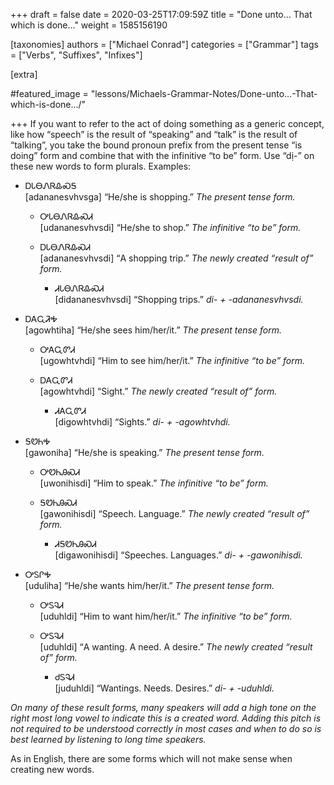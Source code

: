 +++
draft = false
date = 2020-03-25T17:09:59Z
title = "Done unto… That which is done…"
weight = 1585156190

[taxonomies]
authors = ["Michael Conrad"]
categories = ["Grammar"]
tags = ["Verbs", "Suffixes", "Infixes"]

[extra]

#featured_image = "lessons/Michaels-Grammar-Notes/Done-unto…-That-which-is-done…/"

+++
If you want to refer to the act of doing something as a generic concept,
like how “speech” is the result of “speaking” and “talk” is the result
of “talking”, you take the bound pronoun prefix from the present tense
“is doing” form and combine that with the infinitive “to be” form. Use
“dị-” on these new words to form plurals. Examples:
<!-- more -->
  - ᎠᏓᎾᏁᏒᎲᏍᎦ  
    \[adananesvhvsga\] “He/she is shopping.” *The present tense form.*
    
      - ᎤᏓᎾᏁᏒᎲᏍᏗ  
        \[udananesvhvsdi\] “He/she to shop.” *The infinitive “to be”
        form.*
    
      - ᎠᏓᎾᏁᏒᎲᏍᏗ  
        \[adananesvhvsdi\] “A shopping trip.” *The newly created “result
        of” form.*
        
          - ᏗᏓᎾᏁᏒᎲᏍᏗ  
            \[didananesvhvsdi\] “Shopping trips.” *di- +
            -adananesvhvsdi.*

  - ᎠᎪᏩᏘᎭ  
    \[agowhtiha\] “He/she sees him/her/it.” *The present tense form.*
    
      - ᎤᎪᏩᏛᏗ  
        \[ugowhtvhdi\] “Him to see him/her/it.” *The infinitive “to be”
        form.*
    
      - ᎠᎪᏩᏛᏗ  
        \[agowhtvhdi\] “Sight.” *The newly created “result of” form.*
        
          - ᏗᎪᏩᏛᏗ  
            \[digowhtvhdi\] “Sights.” *di- + -agowhtvhdi.*

  - ᎦᏬᏂᎭ  
    \[gawoniha\] “He/she is speaking.” *The present tense form.*
    
      - ᎤᏬᏂᎯᏍᏗ  
        \[uwonihisdi\] “Him to speak.” *The infinitive “to be” form.*
    
      - ᎦᏬᏂᎯᏍᏗ  
        \[gawonihisdi\] “Speech. Language.” *The newly created “result
        of” form.*
        
          - ᏗᎦᏬᏂᎯᏍᏗ  
            \[digawonihisdi\] “Speeches. Languages.” *di- +
            -gawonihisdi.*

  - ᎤᏚᎵᎭ  
    \[uduliha\] “He/she wants him/her/it.” *The present tense form.*
    
      - ᎤᏚᎸᏗ  
        \[uduhldi\] “Him to want him/her/it.” *The infinitive “to be”
        form.*
    
      - ᎤᏚᎸᏗ  
        \[uduhldi\] “A wanting. A need. A desire.” *The newly created
        “result of” form.*
        
          - ᏧᏚᎸᏗ  
            \[juduhldi\] “Wantings. Needs. Desires.” *di- + -uduhldi.*

*On many of these result forms, many speakers will add a high tone on
the right most long vowel to indicate this is a created word. Adding
this pitch is not required to be understood correctly in most cases and
when to do so is best learned by listening to long time speakers.*

As in English, there are some forms which will not make sense when
creating new words.